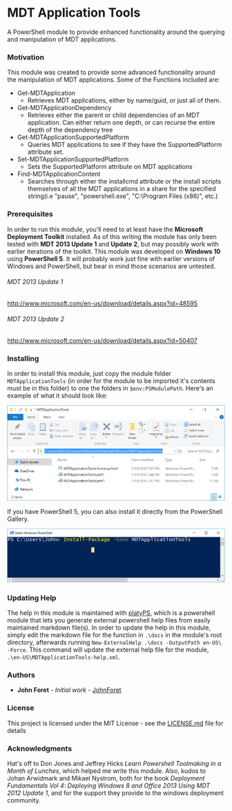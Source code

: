 # MDT Application Tools
A PowerShell module to provide enhanced functionality around the querying and manipulation of MDT applications.

### Motivation
This module was created to provide some advanced functionality around the manipulation of MDT applications. Some of the Functions included are:

* Get-MDTApplication
  * Retrieves MDT applications, either by name/guid, or just all of them.
* Get-MDTApplicationDependency
  * Retrieves either the parent or child dependencies of an MDT application. Can either return one depth, or can recurse the entire depth of the dependency tree
* Get-MDTApplicationSupportedPlatform
  * Queries MDT applications to see if they have the SupportedPlatform attribute set.
* Set-MDTApplicationSupportedPlatform
  * Sets the SupportedPlatform attribute on MDT applications
* Find-MDTApplicationContent
  * Searches through either the installcmd attribute or the install scripts themselves of all the MDT applications in a share for the specified string(i.e "pause", "powershell.exe", "C:\Program Files (x86)", etc.)

### Prerequisites

In order to run this module, you'll need to at least have the **Microsoft Deployment Toolkit** installed. As of this writing the module has only been tested with **MDT 2013 Update 1** and **Update 2**, but may possibly work with earlier iterations of the toolkit. This module was developed on **Windows 10** using **PowerShell 5**. It will probably work just fine with earlier versions of Windows and PowerShell, but bear in mind those scenarios are untested.

###### MDT 2013 Update 1
http://www.microsoft.com/en-us/download/details.aspx?id=48595

###### MDT 2013 Update 2
http://www.microsoft.com/en-us/download/details.aspx?id=50407


### Installing

In order to install this module, just copy the module folder `MDTApplicationTools` (in order for the module to be imported it's contents must be in this folder) to one the folders in `$env:PSModulePath`.
Here's an example of what it should look like:

![Module Installation Directory](Media/ModuleInstallation.png)

If you have PowerShell 5, you can also install it directly from the PowerShell Gallery.

![PowerShell Gallery Installation](Media/PSGalleryInstallation.png)

### Updating Help
The help in this module is maintained with [platyPS](https://github.com/PowerShell/platyPS), which is a powershell module that lets you generate external powershell help files from easily maintained markdown file(s). In order to update the help in this module, simply edit the markdown file for the function in `.\docs` in the module's root directory, afterwards running `New-ExternalHelp .\docs -OutputPath en-US\ -Force`. This command will update the external help file for the module, `.\en-US\MDTApplicationTools-help.xml`.

### Authors

* **John Foret** - *Initial work* - [JohnForet](https://github.com/JohnForet)

### License

This project is licensed under the MIT License - see the [LICENSE.md](LICENSE.md) file for details

### Acknowledgments

Hat's off to Don Jones and Jeffrey Hicks *Learn Powershell Toolmaking in a Month of Lunches*, which helped me write this module. Also, kudos to Johan Arwidmark and Mikael Nystrom, both for the book *Deployment Fundamentals Vol 4: Deploying Windows 8 and Office 2013 Using MDT 2012 Update 1*, and for the support they provide to the windows deployment community.
